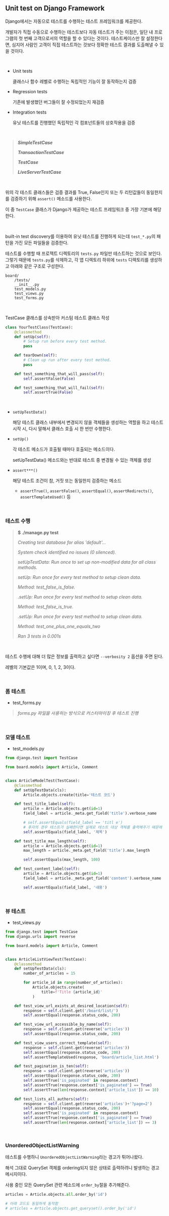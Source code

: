 ## Unit test on Django Framework

Django에서는 자동으로 테스트를 수행하는 테스트 프레임워크를 제공한다.

개발자가 직접 수동으로 수행하는 테스트보다 자동 테스트가 주는 이점은, 일단 내 프로그램의 첫 번째 고객으로서의 역할을 할 수 있다는 것이다. 테스트케이스만 잘 설정한다면, 심지어 사람인 고객이 직접 테스트하는 것보다 정확한 테스트 결과를 도출해낼 수 있을 것이다.

<br>

- Unit tests

  클래스나 함수 레벨로 수행하는 독립적인 기능이 잘 동작하는지 검증

- Regression tests

  기존에 발생했던 버그들이 잘 수정되었는지 재검증

- Integration tests

  유닛 테스트를 진행했던 독립적인 각 컴포넌트들의 상호작용을 검증

<br>

> ***SimpleTestCase***
>
> ***TransactionTestCase***
>
> ***TestCase***
>
> ***LiveServerTestCase***

<br>

위의 각 테스트 클래스들은 검증 결과를 True, False인지 또는 두 리턴값들이 동일한지를 검증하기 위해 `assert()` 메소드를 사용한다.

이 중 `TestCase` 클래스가 Django가 제공하는 테스트 프레임워크 중 가장 기본에 해당한다.

<br>

built-in test discovery를 이용하여 유닛 테스트를 진행하게 되는데 `test_*.py`의 패턴을 가진 모든 파일들을 검증한다.

테스트를 수행할 때 프로젝트 디렉토리의 `tests.py` 파일만 테스트하는 것으로 보인다. 그렇기 때문에 `tests.py`를 삭제하고, 각 앱 디렉토리 하위에 `tests` 디렉토리를 생성하고 아래와 같은 구조로 구성한다.

```
board/
	/tests/
  	__init__.py
  	test_models.py
  	test_views.py
  	test_forms.py
```

<br>

TestCase 클래스를 상속받아 커스텀 테스트 클래스 작성

```python
class YourTestClass(TestCase):
  	@classmethod
    def setUp(self):
        # Setup run before every test method.
        pass

    def tearDown(self):
        # Clean up run after every test method.
        pass

    def test_something_that_will_pass(self):
        self.assertFalse(False)

    def test_something_that_will_fail(self):
        self.assertTrue(False)
```

<br>

- `setUpTestData()`

  해당 테스트 클래스 내부에서 변경되지 않을 객체들을 생성하는 역할을 하고 테스트 시작 시, 다시 말해서 클래스 호출 시 한 번만 수행한다.

- `setUp()`

  각 테스트 메소드가 호출될 때마다 호출되는 메소드이다.

  setUpTestData() 메소드와는 반대로 테스트 중 변경될 수 있는 객체를 생성

- `assert***()`

  해당 테스트 조건이 참, 거짓 또는 동일한지 검증하는 메소드

  - `assertTrue()`, `assertFalse()`, `assertEqual()`, `assertRedirects()`, `assertTemplateUsed()` 등

<br>

### 테스트 수행

> **$ ./manage.py test**
>
> *Creating test database for alias 'default'...*
>
> *System check identified no issues (0 silenced).*
>
> *setUpTestData: Run once to set up non-modified data for all class methods.*
>
> *setUp: Run once for every test method to setup clean data.*
>
> *Method: test_false_is_false.*
>
> *.setUp: Run once for every test method to setup clean data.*
>
> *Method: test_false_is_true.*
>
> *.setUp: Run once for every test method to setup clean data.*
>
> *Method: test_one_plus_one_equals_two*
>
> 
>
> *Ran 3 tests in 0.001s*

<br>

테스트 수행에 대해 더 많은 정보를 출력하고 싶다면 `--verbosity 2` 옵션을 주면 된다.

레벨의 기본값은 1이며, 0, 1, 2, 3이다.

<br>

### 폼 테스트

- test_forms.py

> *forms.py 파일을 사용하는 방식으로 커스터마이징 후 테스트 진행*

<br>

### 모델 테스트

- test_models.py

```python
from django.test import TestCase

from board.models import Article, Comment


class ArticleModelTest(TestCase):
    @classmethod
    def setUpTestData(cls):
        Article.objects.create(title='테스트 코드')

    def test_title_label(self):
        article = Article.objects.get(id=1)
        field_label = article._meta.get_field('title').verbose_name

        # self.assertEquals(field_label == 'titl e')
        # 후자의 경우 테스트가 실패한다면 실제로 테스트 대상 객체를 출력해주기 때문에 용이함
        self.assertEquals(field_label, '제목')

    def test_title_max_length(self):
        article = Article.objects.get(id=1)
        max_length = article._meta.get_field('title').max_length

        self.assertEquals(max_length, 100)

    def test_content_label(self):
        article = Article.objects.get(id=1)
        field_label = article._meta.get_field('content').verbose_name

        self.assertEquals(field_label, '내용')

```

<br>

### 뷰 테스트

- test_views.py

```python
from django.test import TestCase
from django.urls import reverse

from board.models import Article, Comment


class ArticleListViewTest(TestCase):
    @classmethod
    def setUpTestData(cls):
        number_of_articles = 15

        for article_id in range(number_of_articles):
            Article.objects.create(
                title=f'Title {article_id}'
            )

    def test_view_url_exists_at_desired_location(self):
        response = self.client.get('/board/list/')
        self.assertEqual(response.status_code, 200)

    def test_view_url_accessible_by_name(self):
        response = self.client.get(reverse('articles'))
        self.assertEqual(response.status_code, 200)

    def test_view_users_correct_template(self):
        response = self.client.get(reverse('articles'))
        self.assertEqual(response.status_code, 200)
        self.assertTemplateUsed(response, 'board/article_list.html')

    def test_pagination_is_ten(self):
        response = self.client.get(reverse('articles'))
        self.assertEqual(response.status_code, 200)
        self.assertTrue('is_paginated' in response.context)
        self.assertTrue(response.context['is_paginated'] == True)
        self.assertTrue(len(response.context['article_list']) == 10)

    def test_lists_all_authors(self):
        response = self.client.get(reverse('articles')+'?page=2')
        self.assertEqual(response.status_code, 200)
        self.assertTrue('is_paginated' in response.context)
        self.assertTrue(response.context['is_paginated'] == True)
        self.assertTrue(len(response.context['article_list']) == 3)
```

<br>

### UnorderedObjectListWarning

테스트를 수행하니 `UnorderedObjectListWarning`라는 경고가 튀어나왔다.

해석 그대로 QuerySet 객체를 ordering되지 않은 상태로 출력하려니 발생하는 경고 메시지이다.

사용 중인 모든 QuerySet 관련 메소드에 `order_by`절을 추가해준다.

```python
articles = Article.objects.all.order_by('id')

# 아래 코드도 동일하게 동작함
# articles = Article.objects.get_queryset().order_by('id')
```

<br>



